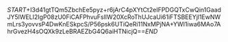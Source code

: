$START$+I3d41gtTQm5ZbchEe5pyz+r6jArC4pXYtCt2eIFPDGQTxCwQin1GaadJY5lWELI2IgP08zU0FiCAFPhvuFslIW20XcRoThUJcaUi61iFTSBEEYjl1EwNWmLrs3yovvsP4DwKnESkpcS/P56psk6UTiQeRi11NxMPjNA+YWI1iwa6MAo7AhrGvezH4sOQXk9zLeBRAEZbG4Q6aiHTNicjQ==$END$